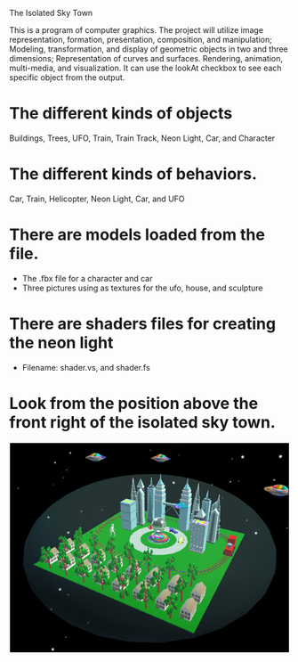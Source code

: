 The Isolated Sky Town

This is a program of computer graphics. The project will utilize image representation, formation, presentation, composition, and manipulation; Modeling, transformation, and display of geometric objects in two and three dimensions; Representation of curves and surfaces. Rendering, animation, multi-media, and visualization. It can use the lookAt checkbox to see each specific object from the output. 

# The different kinds of objects 
   Buildings, Trees, UFO, Train, Train Track, Neon Light, Car, and Character

# The different kinds of behaviors. 
   Car, Train, Helicopter, Neon Light, Car, and UFO

# There are models loaded from the file. 
   - The .fbx file for a character and car
   - Three pictures using as textures for the ufo, house, and sculpture

# There are shaders files for creating the neon light
   - Filename: shader.vs, and shader.fs

# Look from the position above the front right of the isolated sky town. 
![Getting Started](./images/output.PNG)
 
